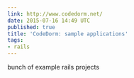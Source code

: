 ```yaml
---
link: http://www.codedorm.net/
date: 2015-07-16 14:49 UTC
published: true
title: 'CodeDorm: sample applications'
tags:
- rails
---
```


bunch of example rails projects

